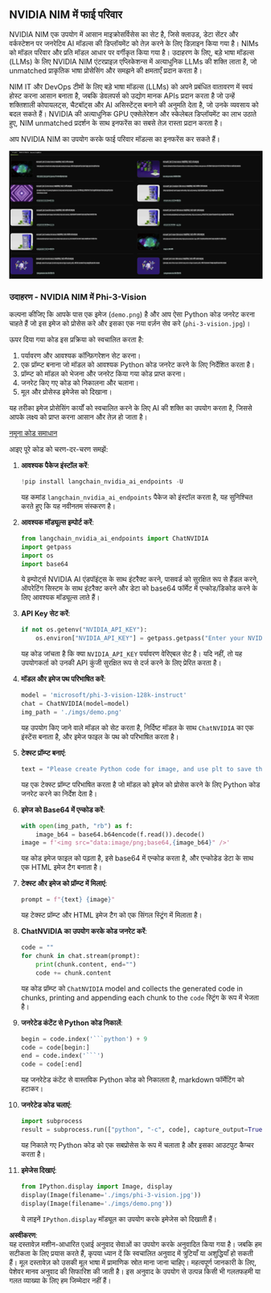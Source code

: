 ## NVIDIA NIM में फाई परिवार

NVIDIA NIM एक उपयोग में आसान माइक्रोसर्विसेस का सेट है, जिसे क्लाउड, डेटा सेंटर और वर्कस्टेशन पर जनरेटिव AI मॉडल्स की डिप्लॉयमेंट को तेज़ करने के लिए डिज़ाइन किया गया है। NIMs को मॉडल परिवार और प्रति मॉडल आधार पर वर्गीकृत किया गया है। उदाहरण के लिए, बड़े भाषा मॉडल्स (LLMs) के लिए NVIDIA NIM एंटरप्राइज़ एप्लिकेशन्स में अत्याधुनिक LLMs की शक्ति लाता है, जो unmatched प्राकृतिक भाषा प्रोसेसिंग और समझने की क्षमताएँ प्रदान करता है।

NIM IT और DevOps टीमों के लिए बड़े भाषा मॉडल्स (LLMs) को अपने प्रबंधित वातावरण में स्वयं होस्ट करना आसान बनाता है, जबकि डेवलपर्स को उद्योग मानक APIs प्रदान करता है जो उन्हें शक्तिशाली कोपायलट्स, चैटबॉट्स और AI असिस्टेंट्स बनाने की अनुमति देता है, जो उनके व्यवसाय को बदल सकते हैं। NVIDIA की अत्याधुनिक GPU एक्सेलेरेशन और स्केलेबल डिप्लॉयमेंट का लाभ उठाते हुए, NIM unmatched प्रदर्शन के साथ इनफरेंस का सबसे तेज़ रास्ता प्रदान करता है।

आप NVIDIA NIM का उपयोग करके फाई परिवार मॉडल्स का इनफरेंस कर सकते हैं।

![nim](../../../../../translated_images/Phi-NIM.45af94d89220fbbbc85f8da0379150a29cc88c3dd8ec417b1d3b7237bbe1c58a.hi.png)

### **उदाहरण - NVIDIA NIM में Phi-3-Vision**

कल्पना कीजिए कि आपके पास एक इमेज (`demo.png`) है और आप ऐसा Python कोड जनरेट करना चाहते हैं जो इस इमेज को प्रोसेस करे और इसका एक नया वर्ज़न सेव करे (`phi-3-vision.jpg`)।

ऊपर दिया गया कोड इस प्रक्रिया को स्वचालित करता है:

1. पर्यावरण और आवश्यक कॉन्फ़िगरेशन सेट करना।
2. एक प्रॉम्प्ट बनाना जो मॉडल को आवश्यक Python कोड जनरेट करने के लिए निर्देशित करता है।
3. प्रॉम्प्ट को मॉडल को भेजना और जनरेट किया गया कोड प्राप्त करना।
4. जनरेट किए गए कोड को निकालना और चलाना।
5. मूल और प्रोसेस्ड इमेजेस को दिखाना।

यह तरीका इमेज प्रोसेसिंग कार्यों को स्वचालित करने के लिए AI की शक्ति का उपयोग करता है, जिससे आपके लक्ष्य को प्राप्त करना आसान और तेज़ हो जाता है।

[नमूना कोड समाधान](../../../../../code/06.E2E/E2E_Nvidia_NIM_Phi3_Vision.ipynb)

आइए पूरे कोड को चरण-दर-चरण समझें:

1. **आवश्यक पैकेज इंस्टॉल करें**:
    ```python
    !pip install langchain_nvidia_ai_endpoints -U
    ```
    यह कमांड `langchain_nvidia_ai_endpoints` पैकेज को इंस्टॉल करता है, यह सुनिश्चित करते हुए कि यह नवीनतम संस्करण है।

2. **आवश्यक मॉड्यूल्स इम्पोर्ट करें**:
    ```python
    from langchain_nvidia_ai_endpoints import ChatNVIDIA
    import getpass
    import os
    import base64
    ```
    ये इम्पोर्ट्स NVIDIA AI एंडपॉइंट्स के साथ इंटरैक्ट करने, पासवर्ड को सुरक्षित रूप से हैंडल करने, ऑपरेटिंग सिस्टम के साथ इंटरैक्ट करने और डेटा को base64 फॉर्मेट में एन्कोड/डिकोड करने के लिए आवश्यक मॉड्यूल्स लाते हैं।

3. **API Key सेट करें**:
    ```python
    if not os.getenv("NVIDIA_API_KEY"):
        os.environ["NVIDIA_API_KEY"] = getpass.getpass("Enter your NVIDIA API key: ")
    ```
    यह कोड जांचता है कि क्या `NVIDIA_API_KEY` पर्यावरण वेरिएबल सेट है। यदि नहीं, तो यह उपयोगकर्ता को उनकी API कुंजी सुरक्षित रूप से दर्ज करने के लिए प्रेरित करता है।

4. **मॉडल और इमेज पथ परिभाषित करें**:
    ```python
    model = 'microsoft/phi-3-vision-128k-instruct'
    chat = ChatNVIDIA(model=model)
    img_path = './imgs/demo.png'
    ```
    यह उपयोग किए जाने वाले मॉडल को सेट करता है, निर्दिष्ट मॉडल के साथ `ChatNVIDIA` का एक इंस्टेंस बनाता है, और इमेज फाइल के पथ को परिभाषित करता है।

5. **टेक्स्ट प्रॉम्प्ट बनाएं**:
    ```python
    text = "Please create Python code for image, and use plt to save the new picture under imgs/ and name it phi-3-vision.jpg."
    ```
    यह एक टेक्स्ट प्रॉम्प्ट परिभाषित करता है जो मॉडल को इमेज को प्रोसेस करने के लिए Python कोड जनरेट करने का निर्देश देता है।

6. **इमेज को Base64 में एन्कोड करें**:
    ```python
    with open(img_path, "rb") as f:
        image_b64 = base64.b64encode(f.read()).decode()
    image = f'<img src="data:image/png;base64,{image_b64}" />'
    ```
    यह कोड इमेज फाइल को पढ़ता है, इसे base64 में एन्कोड करता है, और एन्कोडेड डेटा के साथ एक HTML इमेज टैग बनाता है।

7. **टेक्स्ट और इमेज को प्रॉम्प्ट में मिलाएं**:
    ```python
    prompt = f"{text} {image}"
    ```
    यह टेक्स्ट प्रॉम्प्ट और HTML इमेज टैग को एक सिंगल स्ट्रिंग में मिलाता है।

8. **ChatNVIDIA का उपयोग करके कोड जनरेट करें**:
    ```python
    code = ""
    for chunk in chat.stream(prompt):
        print(chunk.content, end="")
        code += chunk.content
    ```
    यह कोड प्रॉम्प्ट को `ChatNVIDIA` model and collects the generated code in chunks, printing and appending each chunk to the `code` स्ट्रिंग के रूप में भेजता है।

9. **जनरेटेड कंटेंट से Python कोड निकालें**:
    ```python
    begin = code.index('```python') + 9
    code = code[begin:]
    end = code.index('```')
    code = code[:end]
    ```
    यह जनरेटेड कंटेंट से वास्तविक Python कोड को निकालता है, markdown फॉर्मेटिंग को हटाकर।

10. **जनरेटेड कोड चलाएं**:
    ```python
    import subprocess
    result = subprocess.run(["python", "-c", code], capture_output=True)
    ```
    यह निकाले गए Python कोड को एक सबप्रोसेस के रूप में चलाता है और इसका आउटपुट कैप्चर करता है।

11. **इमेजेस दिखाएं**:
    ```python
    from IPython.display import Image, display
    display(Image(filename='./imgs/phi-3-vision.jpg'))
    display(Image(filename='./imgs/demo.png'))
    ```
    ये लाइनें `IPython.display` मॉड्यूल का उपयोग करके इमेजेस को दिखाती हैं।

**अस्वीकरण**:  
यह दस्तावेज़ मशीन-आधारित एआई अनुवाद सेवाओं का उपयोग करके अनुवादित किया गया है। जबकि हम सटीकता के लिए प्रयास करते हैं, कृपया ध्यान दें कि स्वचालित अनुवाद में त्रुटियाँ या अशुद्धियाँ हो सकती हैं। मूल दस्तावेज़ को उसकी मूल भाषा में प्रामाणिक स्रोत माना जाना चाहिए। महत्वपूर्ण जानकारी के लिए, पेशेवर मानव अनुवाद की सिफारिश की जाती है। इस अनुवाद के उपयोग से उत्पन्न किसी भी गलतफहमी या गलत व्याख्या के लिए हम जिम्मेदार नहीं हैं।